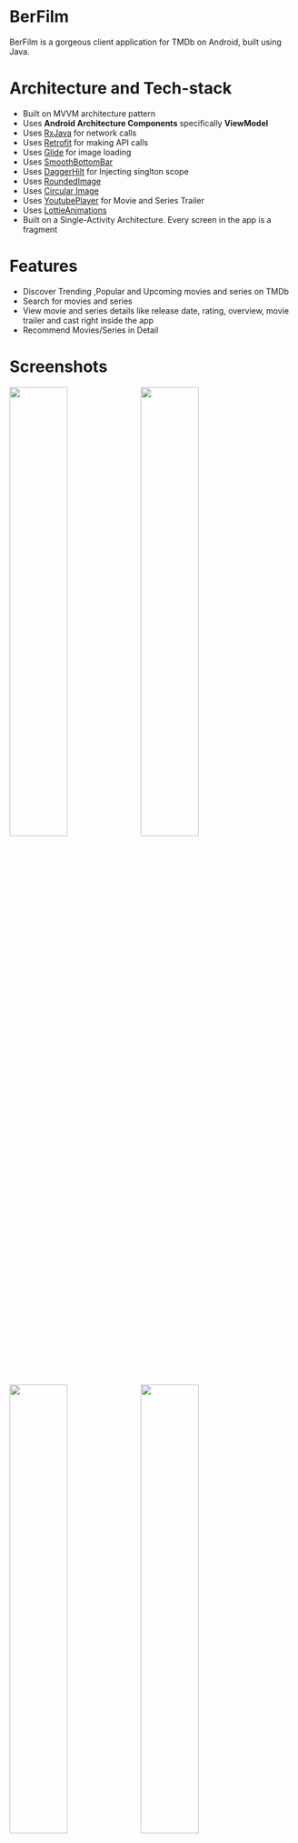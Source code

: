 # BerFilm


BerFilm is a gorgeous client application for TMDb on Android, built using Java.


# Architecture and Tech-stack
- Built on MVVM architecture pattern
- Uses **Android Architecture Components** specifically **ViewModel**
- Uses [RxJava](https://github.com/ReactiveX/RxJava) for network calls
- Uses [Retrofit](https://square.github.io/retrofit/) for making API calls
- Uses [Glide](https://github.com/bumptech/glide) for image loading
- Uses [SmoothBottomBar](https://github.com/ibrahimsn98/SmoothBottomBar)
- Uses [DaggerHilt](https://dagger.dev/hilt/) for Injecting singlton scope
- Uses [RoundedImage](https://github.com/vinc3m1/RoundedImageView/)
- Uses [Circular Image](https://github.com/hdodenhof/CircleImageView)
- Uses [YoutubePlayer](https://github.com/PierfrancescoSoffritti/android-youtube-player) for Movie and Series Trailer
- Uses [LottieAnimations](https://lottiefiles.com/)
- [](https://github.com/haroldadmin/MovieDB#features)Built on a Single-Activity Architecture. Every screen in the app is a fragment

# Features
- Discover Trending ,Popular and Upcoming movies and series on TMDb
- Search for movies and series
- View movie and series details like release date, rating, overview, movie trailer and cast right inside the app
- Recommend Movies/Series in Detail

# Screenshots

<a target="_blank" rel="noopener noreferrer" href="https://user-images.githubusercontent.com/76472236/162168921-9c11c72e-1e22-4799-8de6-48e82d9b92b7.jpg"><img src="https://user-images.githubusercontent.com/76472236/162168921-9c11c72e-1e22-4799-8de6-48e82d9b92b7.jpg" width="45%" style="max-width: 100%;"></a>
<a target="_blank" rel="noopener noreferrer" href="(https://user-images.githubusercontent.com/76472236/162169139-6aa6cd2b-30dc-4c12-a339-a875a1480654.jpg"><img src="https://user-images.githubusercontent.com/76472236/162169139-6aa6cd2b-30dc-4c12-a339-a875a1480654.jpg" width="45%" style="max-width: 100%;"></a>
<a target="_blank" rel="noopener noreferrer" href="(https://user-images.githubusercontent.com/76472236/162169622-e4c3c93f-9c0d-4407-b40f-e4d62af6cf59.jpg"><img src="https://user-images.githubusercontent.com/76472236/162169622-e4c3c93f-9c0d-4407-b40f-e4d62af6cf59.jpg" width="45%" style="max-width: 100%;"></a>
<a target="_blank" rel="noopener noreferrer" href="https://user-images.githubusercontent.com/76472236/162169451-b91fc1e2-579a-44e0-9733-91d08b431e59.jpg"><img src="https://user-images.githubusercontent.com/76472236/162169451-b91fc1e2-579a-44e0-9733-91d08b431e59.jpg" width="45%" style="max-width: 100%;"></a>

